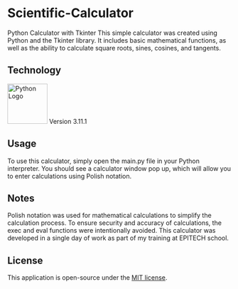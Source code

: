 # Scientific-Calculator
Python Calculator with Tkinter
This simple calculator was created using Python and the Tkinter library. It includes basic mathematical functions, as well as the ability to calculate square roots, sines, cosines, and tangents.

## Technology
<img src="https://www.python.org/static/community_logos/python-logo-inkscape.svg" width="90" alt="Python Logo"> Version 3.11.1
## Usage
To use this calculator, simply open the main.py file in your Python interpreter. You should see a calculator window pop up, which will allow you to enter calculations using Polish notation.

## Notes
Polish notation was used for mathematical calculations to simplify the calculation process.
To ensure security and accuracy of calculations, the exec and eval functions were intentionally avoided.
This calculator was developed in a single day of work as part of my training at EPITECH school.


## License
This application is open-source under the [MIT license](https://opensource.org/licenses/MIT). 
